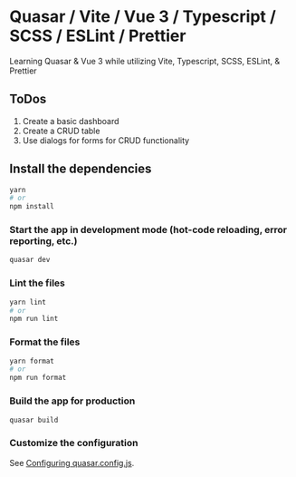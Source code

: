 # Quasar / Vite / Vue 3 / Typescript / SCSS / ESLint / Prettier

Learning Quasar & Vue 3 while utilizing Vite, Typescript, SCSS, ESLint, & Prettier

## ToDos

1. Create a basic dashboard
2. Create a CRUD table
3. Use dialogs for forms for CRUD functionality

## Install the dependencies

```bash
yarn
# or
npm install
```

### Start the app in development mode (hot-code reloading, error reporting, etc.)

```bash
quasar dev
```

### Lint the files

```bash
yarn lint
# or
npm run lint
```

### Format the files

```bash
yarn format
# or
npm run format
```

### Build the app for production

```bash
quasar build
```

### Customize the configuration

See [Configuring quasar.config.js](https://v2.quasar.dev/quasar-cli-vite/quasar-config-js).
